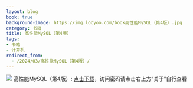 ```yaml
---
layout: blog
book: true
background-image: https://img.locyoo.com/book高性能MySQL（第4版）.jpg
category: 书籍
title: 高性能MySQL（第4版）
tags:
- 书籍
- 计算机
redirect_from:
  - /2024/03/高性能MySQL（第4版）/
---
```

![](https://img.locyoo.com/book高性能MySQL（第4版）.jpg)
高性能MySQL（第4版）: <a name = "ref1" href="https://url18.ctfile.com/f/50983618-1418306438-f56449?p=3619">点击下载</a>，访问密码请点击右上方“关于”自行查看